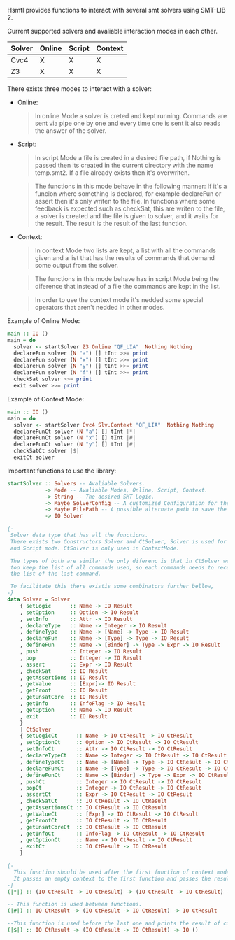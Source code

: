 
Hsmtl provides functions to interact with several smt solvers using SMT-LIB 2.

Current supported solvers and avaliable interaction modes in each other.


| Solver | Online | Script | Context |
|--------|--------|--------|---------|
| Cvc4   | X      | X      | X       |
| Z3     | X      | X      | X       |


There exists three modes to interact with a solver:

* Online:
 
  > In online Mode a solver is creted and kept running.
  Commands are sent via pipe one by one and every time one 
   is sent it also reads the answer of the solver.

* Script:

    >In script Mode a file is created in a desired file path, 
    if Nothing is passed then its created in the current directory 
    with the name temp.smt2. If a file already exists then it's overwriten.
    
    >The functions in this mode behave in the following manner: 
    If it's a funcion where something is declared, for example declareFun or 
    assert then it's only writen to the file. In functions where some feedback 
    is expected such as checkSat, this are writen to the file, a solver is 
    created and the file is given to solver, and it waits for the result. 
    The result is the result of the last function.

* Context:

    >In context Mode two lists are kept, a list with all the commands given and
    a list that has the results of commands that demand some output 
    from the solver.

    >The functions in this mode behave has in script Mode being the diference 
    that instead of a file the commands are kept in the list.
    
    >In order to use the context mode it's nedded some special operators that
    aren't nedded in other modes.
    

Example of Online Mode:

```haskell
main :: IO ()
main = do
  solver <- startSolver Z3 Online "QF_LIA"  Nothing Nothing
  declareFun solver (N "a") [] tInt >>= print
  declareFun solver (N "x") [] tInt >>= print
  declareFun solver (N "y") [] tInt >>= print
  declareFun solver (N "f") [] tInt >>= print
  checkSat solver >>= print
  exit solver >>= print
```

Example of Context Mode:

```haskell
main :: IO ()
main = do
  solver <- startSolver Cvc4 Slv.Context "QF_LIA"  Nothing Nothing
  declareFunCt solver (N "a") [] tInt |*|
  declareFunCt solver (N "x") [] tInt |#|
  declareFunCt solver (N "y") [] tInt |#|
  checkSatCt solver |$|
  exitCt solver
```

Important functions to use the library:


```haskell
startSolver :: Solvers -- Avaliable Solvers.
            -> Mode -- Avaliable Modes, Online, Script, Context.
            -> String -- The desired SMT Logic.
            -> Maybe SolverConfig -- A customized Configuration for the Solver.
            -> Maybe FilePath -- A possible alternate path to save the Script.
            -> IO Solver

{-
 Solver data type that has all the functions.
 There exists two Constructors Solver and CtSolver, Solver is used for Online
 and Script mode. CtSolver is only used in ContextMode.

 The types of both are similar the only diferenc is that in CtSolver we need
 too keep the list of all commands used, so each commands needs to receive
 the list of the last command.

 To facilitate this there existis some combinators further bellow,
-}
data Solver = Solver
    { setLogic      :: Name -> IO Result
    , setOption     :: Option -> IO Result
    , setInfo       :: Attr -> IO Result
    , declareType   :: Name -> Integer -> IO Result
    , defineType    :: Name -> [Name] -> Type -> IO Result
    , declareFun    :: Name -> [Type] -> Type -> IO Result
    , defineFun     :: Name -> [Binder] -> Type -> Expr -> IO Result
    , push          :: Integer -> IO Result
    , pop           :: Integer -> IO Result
    , assert        :: Expr -> IO Result
    , checkSat      :: IO Result
    , getAssertions :: IO Result
    , getValue      :: [Expr]-> IO Result
    , getProof      :: IO Result
    , getUnsatCore  :: IO Result
    , getInfo       :: InfoFlag -> IO Result
    , getOption     :: Name -> IO Result
    , exit          :: IO Result
    }
    | CtSolver
    { setLogicCt      :: Name -> IO CtResult -> IO CtResult
    , setOptionCt     :: Option -> IO CtResult -> IO CtResult
    , setInfoCt       :: Attr -> IO CtResult -> IO CtResult
    , declareTypeCt   :: Name -> Integer -> IO CtResult -> IO CtResult
    , defineTypeCt    :: Name -> [Name] -> Type -> IO CtResult -> IO CtResult
    , declareFunCt    :: Name -> [Type] -> Type -> IO CtResult -> IO CtResult
    , defineFunCt     :: Name -> [Binder] -> Type -> Expr -> IO CtResult -> IO CtResult
    , pushCt          :: Integer -> IO CtResult -> IO CtResult
    , popCt           :: Integer -> IO CtResult -> IO CtResult
    , assertCt        :: Expr -> IO CtResult -> IO CtResult
    , checkSatCt      :: IO CtResult -> IO CtResult
    , getAssertionsCt :: IO CtResult -> IO CtResult
    , getValueCt      :: [Expr] -> IO CtResult -> IO CtResult
    , getProofCt      :: IO CtResult -> IO CtResult
    , getUnsatCoreCt  :: IO CtResult -> IO CtResult
    , getInfoCt       :: InfoFlag -> IO CtResult -> IO CtResult
    , getOptionCt     :: Name -> IO CtResult -> IO CtResult
    , exitCt          :: IO CtResult -> IO CtResult
    }

{-
  This function should be used after the first function of context mode.
  It passes an empty context to the first function and passes the result of the first function to the second.
-}
(|*|) :: (IO CtResult -> IO CtResult) -> (IO CtResult -> IO CtResult) -> IO CtResult

-- This function is used between functions.
(|#|) :: IO CtResult -> (IO CtResult -> IO CtResult) -> IO CtResult

--This function is used before the last one and prints the result of context.
(|$|) :: IO CtResult -> (IO CtResult -> IO CtResult) -> IO ()
```
